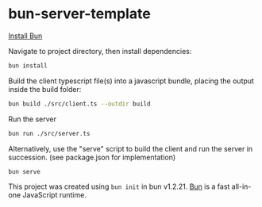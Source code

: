 # bun-server-template

[Install Bun](https://bun.sh/docs/installation)


Navigate to project directory, then install dependencies:

```bash
bun install
```


Build the client typescript file(s) into a javascript bundle, placing the output inside the build folder:

```bash
bun build ./src/client.ts --outdir build
```


Run the server

```bash
bun run ./src/server.ts
```


Alternatively, use the "serve" script to build the client and run the server in succession. (see package.json for implementation)

```bash
bun serve
```


This project was created using `bun init` in bun v1.2.21. [Bun](https://bun.com) is a fast all-in-one JavaScript runtime.
